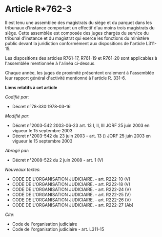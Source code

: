 # Article R*762-3

Il est tenu une assemblée des magistrats du siège et du parquet dans les tribunaux d'instance comportant un effectif d'au
moins trois magistrats du siège. Cette assemblée est composée des juges chargés du service du tribunal d'instance et du
magistrat qui exerce les fonctions du ministère public devant la juridiction conformément aux dispositions de l'article
L311-15.

Les dispositions des articles R761-17, R761-19 et R761-20 sont applicables à l'assemblée mentionnée à l'alinéa ci-dessus.

Chaque année, les juges de proximité présentent oralement à l'assemblée leur rapport général d'activité mentionné à l'article
R. 331-6.

**Liens relatifs à cet article**

_Codifié par_:

  - Décret n°78-330 1978-03-16

_Modifié par_:

  - Décret n°2003-542 2003-06-23 art. 13 I, II, III JORF 25 juin 2003 en vigueur le 15 septembre 2003
  - Décret n°2003-542 du 23 juin 2003 - art. 13 () JORF 25 juin 2003 en vigueur le 15 septembre 2003

_Abrogé par_:

  - Décret n°2008-522 du 2 juin 2008 - art. 1 (V)

_Nouveaux textes_:

  - CODE DE L'ORGANISATION JUDICIAIRE. - art. R222-10 (V)
  - CODE DE L'ORGANISATION JUDICIAIRE. - art. R222-18 (V)
  - CODE DE L'ORGANISATION JUDICIAIRE. - art. R222-24 (V)
  - CODE DE L'ORGANISATION JUDICIAIRE. - art. R222-25 (V)
  - CODE DE L'ORGANISATION JUDICIAIRE. - art. R222-26 (V)
  - CODE DE L'ORGANISATION JUDICIAIRE. - art. R222-27 (Ab)

_Cite_:

  - Code de l'organisation judiciaire
  - Code de l'organisation judiciaire - art. L311-15

